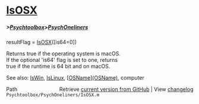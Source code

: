 # [IsOSX](IsOSX)
##### >[Psychtoolbox](Psychtoolbox)>[PsychOneliners](PsychOneliners)

resultFlag = [IsOSX](IsOSX)([is64=0])  
  
Returns true if the operating system is macOS.  
If the optional 'is64' flag is set to one, returns  
true if the runtime is 64 bit and on macOS.  
  
See also: [IsWin](IsWin), [IsLinux](IsLinux), [[OSName](OSName)][(OSName)]((OSName)), computer  




<div class="code_header" style="text-align:right;">
  <span style="float:left;">Path&nbsp;&nbsp;</span> <span class="counter">Retrieve <a href=
  "https://raw.github.com/Psychtoolbox-3/Psychtoolbox-3/beta/Psychtoolbox/PsychOneliners/IsOSX.m">current version from GitHub</a> | View <a href=
  "https://github.com/Psychtoolbox-3/Psychtoolbox-3/commits/beta/Psychtoolbox/PsychOneliners/IsOSX.m">changelog</a></span>
</div>
<div class="code">
  <code>Psychtoolbox/PsychOneliners/IsOSX.m</code>
</div>

